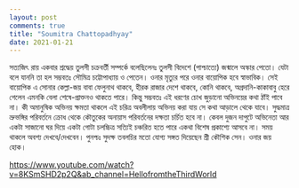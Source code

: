 ```yaml
---
layout: post
comments: true
title: "Soumitra Chattopadhyay"
date: 2021-01-21
---
```


সত্যজিৎ রায় একবার শ্রদ্ধেয় তুলসী চক্রবর্তী সম্পর্কে বলেছিলেনঃ তুলসী বিদেশে (পাশ্চাত্যে) জন্মালে অস্কার পেতো। যেটা বলে যাননি তা হল সম্ভবতঃ সৌমিত্র চট্টোপাধ্যায় ও পেতেন।
ওনার মৃত্যুর পরে ওনার বায়োপিক হবে স্বাভাবিক। সেই বায়োপিক এ সোনার কেল্লা-জয় বাবা ফেলুনাথ থাকবে, হীরক রাজার দেশে থাকবে, কোনি থাকবে, অগ্রদানি-কাকাবাবু হেরে গেলেন এমনকি বেলা শেষে-প্রাক্তনও থাকতে পারে।
কিন্তু সম্ভবতঃ এই ধরণের চোখ জুড়ানো অভিনয়ের কথা ঠাঁই পাবে না। কী অমানুষিক অভিনয় ক্ষমতা থাকলে এই চরিত্র অবলীলায় অভিনয় করা যায় সে কথা আড়ালে থেকে যাবে। সুদ্ধমাত্র ভ্রুভঙ্গির পরিবর্তনে ক্রোধ থেকে কৌতুকের অনায়াস পরিবর্তনের দক্ষতা চর্চিত হবে না। কেবল দুজন দাপুটে অভিনেতা আর একটা সাজানো ঘর দিয়ে একটা গোটা চলচ্চিত্র সত্যিই চঞ্চরিত হতে পারে একথা বিশেষ প্রকাশ্যে আসবে না।
সময় থাকলে অবশ্য দেখবে/দেখবেন।
পুনশ্চঃ সুদক্ষ তবলচির মতো যোগ্য সঙ্গত দিয়েছেন শ্রী কৌশিক সেন। ওনার জয় হোক।

https://www.youtube.com/watch?v=8KSmSHD2p2Q&ab_channel=HellofromtheThirdWorld